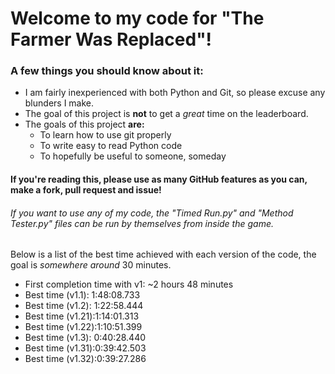 # Welcome to my code for "The Farmer Was Replaced"!
### A few things you should know about it:
* I am fairly inexperienced with both Python and Git, so please excuse any blunders I make.
* The goal of this project is **not** to get a *great* time on the leaderboard.
* The goals of this project **are:**
  * To learn how to use git properly
  * To write easy to read Python code
  * To hopefully be useful to someone, someday
#### If you're reading this, please use as many GitHub features as you can, make a fork, pull request and issue!
###### If you want to use any of my code, the "Timed Run.py" and "Method Tester.py" files can be run by themselves from inside the game.
Below is a list of the best time achieved with each version of the code, the goal is _somewhere around_ 30 minutes.
* First completion time with v1: ~2 hours 48 minutes
* Best time (v1.1): 1:48:08.733
* Best time (v1.2): 1:22:58.444
* Best time (v1.21):1:14:01.313
* Best time (v1.22):1:10:51.399
* Best time (v1.3): 0:40:28.440
* Best time (v1.31):0:39:42.503
* Best time (v1.32):0:39:27.286